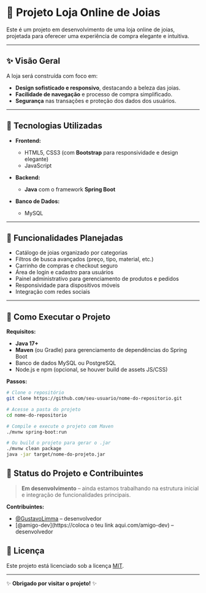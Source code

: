 # 💎 Projeto Loja Online de Joias

Este é um projeto em desenvolvimento de uma loja online de joias, projetada para oferecer uma experiência de compra elegante e intuitiva.

---

## ✨ Visão Geral

A loja será construída com foco em:
- **Design sofisticado e responsivo**, destacando a beleza das joias.
- **Facilidade de navegação** e processo de compra simplificado.
- **Segurança** nas transações e proteção dos dados dos usuários.

---

## 🚀 Tecnologias Utilizadas

- **Frontend:**
  - HTML5, CSS3 (com **Bootstrap** para responsividade e design elegante)
  - JavaScript

- **Backend:**
  - **Java** com o framework **Spring Boot**

- **Banco de Dados:**
  - MySQL
    
---

## 🎨 Funcionalidades Planejadas

- Catálogo de joias organizado por categorias
- Filtros de busca avançados (preço, tipo, material, etc.)
- Carrinho de compras e checkout seguro
- Área de login e cadastro para usuários
- Painel administrativo para gerenciamento de produtos e pedidos
- Responsividade para dispositivos móveis
- Integração com redes sociais

---

## 🔧 Como Executar o Projeto

**Requisitos:**
- **Java 17+**
- **Maven** (ou Gradle) para gerenciamento de dependências do Spring Boot
- Banco de dados MySQL ou PostgreSQL
- Node.js e npm (opcional, se houver build de assets JS/CSS)

**Passos:**

```bash
# Clone o repositório
git clone https://github.com/seu-usuario/nome-do-repositorio.git

# Acesse a pasta do projeto
cd nome-do-repositorio

# Compile e execute o projeto com Maven
./mvnw spring-boot:run

# Ou build o projeto para gerar o .jar
./mvnw clean package
java -jar target/nome-do-projeto.jar

````

## 🚧 Status do Projeto e Contribuintes

> **Em desenvolvimento** – ainda estamos trabalhando na estrutura inicial e integração de funcionalidades principais.

**Contribuintes:**

* [@GustavoLimma](https://github.com/GustavoLimma) – desenvolvedor 
* [@amigo-dev](https://coloca o teu link aqui.com/amigo-dev) – desenvolvedor


## 📜 Licença

Este projeto está licenciado sob a licença [MIT](LICENSE).

---

✨ **Obrigado por visitar o projeto!** ✨
